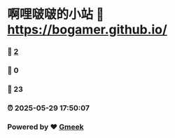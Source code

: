 # 啊哩啵啵的小站 :link: https://bogamer.github.io/ 
### :page_facing_up: [2](https://bogamer.github.io//tag.html) 
### :speech_balloon: 0 
### :hibiscus: 23 
### :alarm_clock: 2025-05-29 17:50:07 
### Powered by :heart: [Gmeek](https://github.com/Meekdai/Gmeek)
